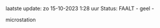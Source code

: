 laatste update: 
zo 15-10-2023  1:28   uur 
Status: FAALT - geel - 
<div class="service R">microstation</div>